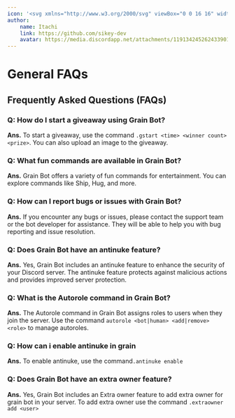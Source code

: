 ```yaml
---
icon: '<svg xmlns="http://www.w3.org/2000/svg" viewBox="0 0 16 16" width="16" height="16"><path d="M2.5 5.724V8c0 .248.238.7 1.169 1.159.874.43 2.144.745 3.62.822a.75.75 0 1 1-.078 1.498c-1.622-.085-3.102-.432-4.204-.975a5.565 5.565 0 0 1-.507-.28V12.5c0 .133.058.318.282.551.227.237.591.483 1.101.707 1.015.447 2.47.742 4.117.742.406 0 .802-.018 1.183-.052a.751.751 0 1 1 .134 1.494C8.89 15.98 8.45 16 8 16c-1.805 0-3.475-.32-4.721-.869-.623-.274-1.173-.619-1.579-1.041-.408-.425-.7-.964-.7-1.59v-9c0-.626.292-1.165.7-1.591.406-.42.956-.766 1.579-1.04C4.525.32 6.195 0 8 0c1.806 0 3.476.32 4.721.869.623.274 1.173.619 1.579 1.041.408.425.7.964.7 1.59 0 .626-.292 1.165-.7 1.591-.406.42-.956.766-1.578 1.04C11.475 6.68 9.805 7 8 7c-1.805 0-3.475-.32-4.721-.869a6.15 6.15 0 0 1-.779-.407Zm0-2.224c0 .133.058.318.282.551.227.237.591.483 1.101.707C4.898 5.205 6.353 5.5 8 5.5c1.646 0 3.101-.295 4.118-.742.508-.224.873-.471 1.1-.708.224-.232.282-.417.282-.55 0-.133-.058-.318-.282-.551-.227-.237-.591-.483-1.101-.707C11.102 1.795 9.647 1.5 8 1.5c-1.646 0-3.101.295-4.118.742-.508.224-.873.471-1.1.708-.224.232-.282.417-.282.55Z"></path><path d="M14.49 7.582a.375.375 0 0 0-.66-.313l-3.625 4.625a.375.375 0 0 0 .295.606h2.127l-.619 2.922a.375.375 0 0 0 .666.304l3.125-4.125A.375.375 0 0 0 15.5 11h-1.778l.769-3.418Z"></path></svg>'
author:
    name: Itachi
    link: https://github.com/sikey-dev
    avatar: https://media.discordapp.net/attachments/1191342452624339014/1192017802840789003/c31d3c6a56de6f57e7f3b7dfb8895b88.jpg?ex=65a78c16&is=65951716&hm=eac17f1a981a3321ebd4ae25a75cc79717742b6e69c9644197e8c610631e8f6c&=&format=webp&width=656&height=655
---
```


# General FAQs

## Frequently Asked Questions (FAQs)


### Q: How do I start a giveaway using Grain Bot?
**Ans.** To start a giveaway, use the command `.gstart <time> <winner count> <prize>`. You can also upload an image to the giveaway.

### Q: What fun commands are available in Grain Bot?
**Ans.** Grain Bot offers a variety of fun commands for entertainment. You can explore commands like Ship, Hug, and more.

### Q: How can I report bugs or issues with Grain Bot?
**Ans.** If you encounter any bugs or issues, please contact the support team or the bot developer for assistance. They will be able to help you with bug reporting and issue resolution.

### Q: Does Grain Bot have an antinuke feature?
**Ans.** Yes, Grain Bot includes an antinuke feature to enhance the security of your Discord server. The antinuke feature protects against malicious actions and provides improved server protection.

### Q: What is the Autorole command in Grain Bot?
**Ans.** The Autorole command in Grain Bot assigns roles to users when they join the server. Use the command `autorole <bot|human> <add|remove> <role>` to manage autoroles.

### Q: How can i enable antinuke in grain
**Ans.** To enable antinuke, use the command`.antinuke enable`

### Q: Does Grain Bot have an extra owner feature?
**Ans.** Yes, Grain Bot includes an Extra owner feature to add extra owner for grain bot in your server. To add extra owner use the command `.extraowner add <user>`